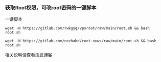 ### 获取Root权限，可改root密码的一键脚本

一键脚本
```
wget -N https://gitlab.com/rwkgyg/vpsroot/raw/main/root.sh && bash root.sh
```
```
wget -N https://gitlab.com/nezhahd/root-news/raw/main/root.sh && bash root.sh
```

相关说明请查看[甬哥博客](https://ygkkk.blogspot.com/2022/02/githubvpsrootrooteuservhax.html)


